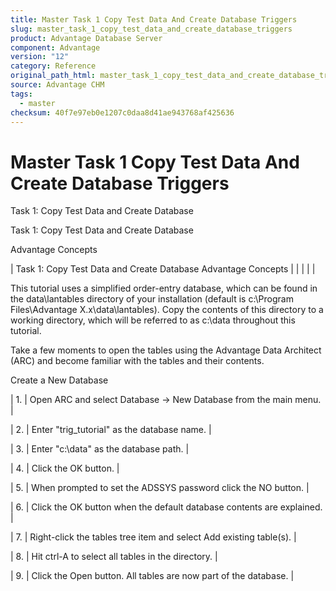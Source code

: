 ```yaml
---
title: Master Task 1 Copy Test Data And Create Database Triggers
slug: master_task_1_copy_test_data_and_create_database_triggers
product: Advantage Database Server
component: Advantage
version: "12"
category: Reference
original_path_html: master_task_1_copy_test_data_and_create_database_triggers.htm
source: Advantage CHM
tags:
  - master
checksum: 40f7e97eb0e1207c0daa8d41ae943768af425636
---
```


# Master Task 1 Copy Test Data And Create Database Triggers

Task 1: Copy Test Data and Create Database

Task 1: Copy Test Data and Create Database

Advantage Concepts

| Task 1: Copy Test Data and Create Database  Advantage Concepts |  |  |  |  |

This tutorial uses a simplified order-entry database, which can be found in the data\lantables directory of your installation (default is c:\Program Files\Advantage X.x\data\lantables). Copy the contents of this directory to a working directory, which will be referred to as c:\data throughout this tutorial.

Take a few moments to open the tables using the Advantage Data Architect (ARC) and become familiar with the tables and their contents.

Create a New Database

| 1. | Open ARC and select Database -> New Database from the main menu. |

| 2. | Enter "trig\_tutorial" as the database name. |

| 3. | Enter "c:\data" as the database path. |

| 4. | Click the OK button. |

| 5. | When prompted to set the ADSSYS password click the NO button. |

| 6. | Click the OK button when the default database contents are explained. |

| 7. | Right-click the tables tree item and select Add existing table(s). |

| 8. | Hit ctrl-A to select all tables in the directory. |

| 9. | Click the Open button. All tables are now part of the database. |
